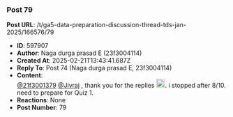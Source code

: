 ### Post 79
**Post URL**: /t/ga5-data-preparation-discussion-thread-tds-jan-2025/166576/79
- **ID**: 597907
- **Author**: Naga durga prasad E (23f3004114)
- **Created At**: 2025-02-21T13:43:41.687Z
- **Reply To**: Post 74 (Naga durga prasad E, 23f3004114)
- **Content**:  
  <a class="mention" href="/u/21f3001379">@21f3001379</a> <a class="mention" href="/u/jivraj">@Jivraj</a>  , thank you for the replies <img src="https://emoji.discourse-cdn.com/google/heart.png?v=12" title=":heart:" class="emoji" alt=":heart:" loading="lazy" width="20" height="20">. i stopped after 8/10. need to prepare for Quiz 1.
- **Reactions**: None
- **Post Number**: 79

